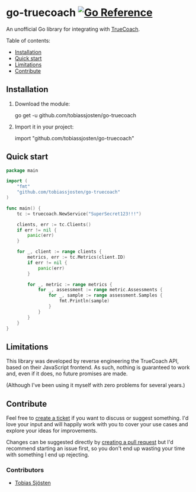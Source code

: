 # go-truecoach [![Go Reference](https://pkg.go.dev/badge/github.com/tobiassjosten/go-truecoach.svg)](https://pkg.go.dev/github.com/tobiassjosten/go-truecoach)

An unofficial Go library for integrating with [TrueCoach](https://truecoach.co/).

Table of contents:

*   [Installation](#installation)
*   [Quick start](#quick-start)
*   [Limitations](#limitations)
*   [Contribute](#contribute)

## Installation

1.  Download the module:

    go get -u github.com/tobiassjosten/go-truecoach

2.  Import it in your project:

    import "github.com/tobiassjosten/go-truecoach"

## Quick start

```go
package main

import (
	"fmt"
	"github.com/tobiassjosten/go-truecoach"
)

func main() {
	tc := truecoach.NewService("SuperSecret123!!!")

	clients, err := tc.Clients()
	if err != nil {
		panic(err)
	}

	for _, client := range clients {
		metrics, err := tc.Metrics(client.ID)
		if err != nil {
			panic(err)
		}

		for _, metric := range metrics {
			for _, assessment := range metric.Assessments {
				for _, sample := range assessment.Samples {
					fmt.Println(sample)
				}
			}
		}
	}
}
```

## Limitations

This library was developed by reverse engineering the TrueCoach API, based on their JavaScript frontend. As such, nothing is guaranteed to work and, even if it does, no future promises are made.

(Although I've been using it myself with zero problems for several years.)

## Contribute

Feel free to [create a ticket](https://github.com/tobiassjosten/go-truecoach/issues/new) if you want to discuss or suggest something. I'd love your input and will happily work with you to cover your use cases and explore your ideas for improvements.

Changes can be suggested directly by [creating a pull request](https://github.com/tobiassjosten/go-truecoach/compare) but I'd recommend starting an issue first, so you don't end up wasting your time with something I end up rejecting.

### Contributors

*   [Tobias Sjösten](https://github.com/tobiassjosten)
